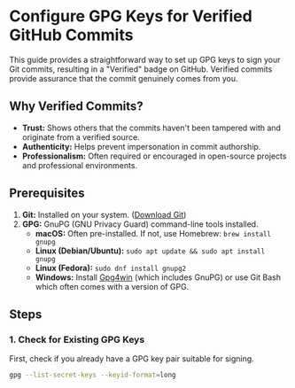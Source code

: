 # Configure GPG Keys for Verified GitHub Commits

This guide provides a straightforward way to set up GPG keys to sign your Git commits, resulting in a "Verified" badge on GitHub. Verified commits provide assurance that the commit genuinely comes from you.

## Why Verified Commits?

- **Trust:** Shows others that the commits haven't been tampered with and originate from a verified source.
- **Authenticity:** Helps prevent impersonation in commit authorship.
- **Professionalism:** Often required or encouraged in open-source projects and professional environments.

## Prerequisites

1.  **Git:** Installed on your system. ([Download Git](https://git-scm.com/downloads))
2.  **GPG:** GnuPG (GNU Privacy Guard) command-line tools installed.
    - **macOS:** Often pre-installed. If not, use Homebrew: `brew install gnupg`
    - **Linux (Debian/Ubuntu):** `sudo apt update && sudo apt install gnupg`
    - **Linux (Fedora):** `sudo dnf install gnupg2`
    - **Windows:** Install [Gpg4win](https://www.gpg4win.org/) (which includes GnuPG) or use Git Bash which often comes with a version of GPG.

## Steps

### 1. Check for Existing GPG Keys

First, check if you already have a GPG key pair suitable for signing.

```bash
gpg --list-secret-keys --keyid-format=long
```
